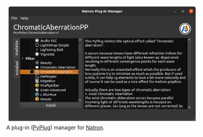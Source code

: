 ![screenshot](screenshot.png)
A plug-in ([PyPlug](https://github.com/NatronGitHub/natron-plugins)) manager for [Natron](https://NatronGitHub.github.io).
